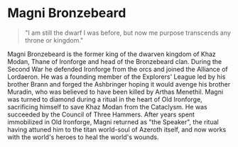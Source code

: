 # Magni Bronzebeard

> "I am still the dwarf I was before, but now me purpose transcends any throne or kingdom."

Magni Bronzebeard is the former king of the dwarven kingdom of Khaz Modan, Thane of Ironforge and head of the Bronzebeard clan. During the Second War he defended Ironforge from the orcs and joined the Alliance of Lordaeron. He was a founding member of the Explorers' League led by his brother Brann and forged the Ashbringer hoping it would avenge his brother Muradin, who was believed to have been killed by Arthas Menethil. Magni was turned to diamond during a ritual in the heart of Old Ironforge, sacrificing himself to save Khaz Modan from the Cataclysm. He was succeeded by the Council of Three Hammers. After years spent immobilized in Old Ironforge, Magni returned as "the Speaker", the ritual having attuned him to the titan world-soul of Azeroth itself, and now works with the world's heroes to heal the world's wounds. 

[](https://i.pinimg.com/originals/09/44/d1/0944d1dc2013a0900b2e53ec00d65bf5.jpg)